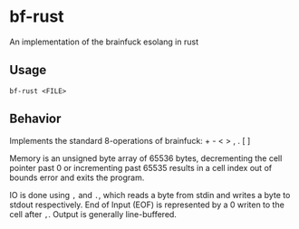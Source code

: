 # bf-rust
An implementation of the brainfuck esolang in rust

## Usage
```
bf-rust <FILE>
```

## Behavior
Implements the standard 8-operations of brainfuck: + - < > , . [ ]

Memory is an unsigned byte array of 65536 bytes, decrementing
the cell pointer past 0 or incrementing past 65535 results in a cell index out of bounds error and exits the program.

IO is done using `,` and `.`, which reads a byte from stdin and writes a byte to stdout respectively. End of Input (EOF) is represented by a 0 writen to the cell after `,`. Output is generally line-buffered. 